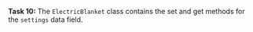 **Task 10:**  The `ElectricBlanket` class contains the set and get methods for the `settings` data field.